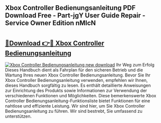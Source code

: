 ## Xbox Controller Bedienungsanleitung PDF Download Free - Part-jgY User Guide Repair - Service Owner Edition nMlcN

# <h2><a href="http://df40kjy.blite.top/?on=Xbox+Controller+Bedienungsanleitung">🔗Download 👉🔴 Xbox Controller Bedienungsanleitung</a></h2>

[![Xbox Controller Bedienungsanleitung new download](https://i.imgur.com/lujVjoI.png)](http://df40kjy.blite.top/?on=Xbox+Controller+Bedienungsanleitung)
Ihr Weg zum Erfolg Dieses Handbuch dient als Fahrplan für den sicheren Betrieb und die Wartung Ihres neuen Xbox Controller Bedienungsanleitung. Bevor Sie Ihr Xbox Controller Bedienungsanleitung verwenden, empfehlen wir Ihnen, dieses Handbuch sorgfältig zu lesen. Es enthält detaillierte Anweisungen zur Einrichtung des Produkts sowie Informationen zur Verwendung der verschiedenen Funktionen und Möglichkeiten. Diese bemerkenswerte Xbox Controller Bedienungsanleitung-Funktionsliste bietet Funktionen für eine nahtlose und effiziente Leistung. Wir sind hier, um Sie Xbox Controller Bedienungsanleitung zu führen. Wir sind bestrebt, Sie umfassend zu unterstützen.
